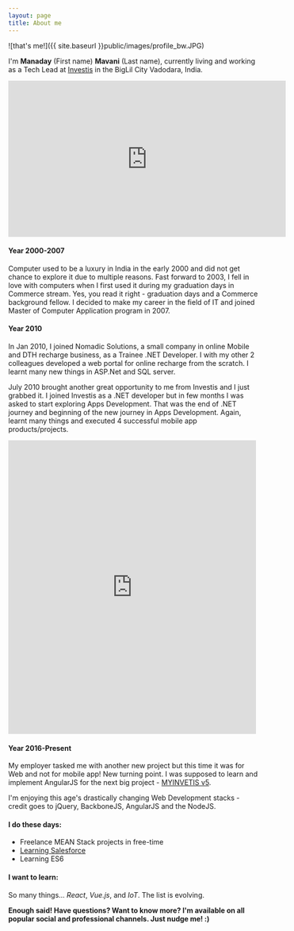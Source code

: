 ```yaml
---
layout: page
title: About me
---
```


![that's me!]({{ site.baseurl }}public/images/profile_bw.JPG)

I'm **Manaday** (First name) **Mavani** (Last name), currently living and working as a Tech Lead at [Investis](http://www.investis.com/) in the BigLil City Vadodara, India.

<iframe width="560" height="315" src="https://www.youtube.com/embed/5d4XTiUXfdQ?rel=0" frameborder="0" allowfullscreen></iframe>

#### Year 2000-2007

Computer used to be a luxury in India in the early 2000 and did not get chance to explore it due to multiple reasons. Fast forward to 2003, I fell in love with computers when I first used it during my graduation days in Commerce stream. Yes, you read it right - graduation days and a Commerce background fellow. I decided to make my career in the field of IT and joined Master of Computer Application program in 2007.

#### Year 2010

In Jan 2010, I joined Nomadic Solutions, a small company in online Mobile and DTH recharge business, as a Trainee .NET Developer. I with my other 2 colleagues developed a web portal for online recharge from the scratch. I learnt many new things in ASP.Net and SQL server.

July 2010 brought another great opportunity to me from Investis and I just grabbed it. I joined Investis as a .NET developer but in few months I was asked to start exploring Apps Development. That was the end of .NET journey and beginning of the new journey in Apps Development. Again, learnt many things and executed 4 successful mobile app products/projects.

<iframe src="https://www.facebook.com/plugins/post.php?href=https%3A%2F%2Fwww.facebook.com%2F100001536031342%2Fposts%2F449934961734368%2F&width=500" width="500" height="592" style="border:none;overflow:hidden" scrolling="no" frameborder="0" allowTransparency="true"></iframe>

#### Year 2016-Present

My employer tasked me with another new project but this time it was for Web and not for mobile app! New turning point. I was supposed to learn and implement AngularJS for the next big project - [MYINVETIS v5](https://dashboard.myinvestis.com).

I'm enjoying this age's drastically changing Web Development stacks - credit goes to jQuery, BackboneJS, AngularJS and the NodeJS.

#### I do these days:

* Freelance MEAN Stack projects in free-time
* [Learning Salesforce](https://trailhead.salesforce.com/en/users/profiles/00550000007ICZ8AAO)
* Learning ES6

#### I want to learn:

So many things... *React*, *Vue.js*, and *IoT*. The list is evolving.

**Enough said! Have questions? Want to know more? I'm available on all popular social and professional channels. Just nudge me! :)**